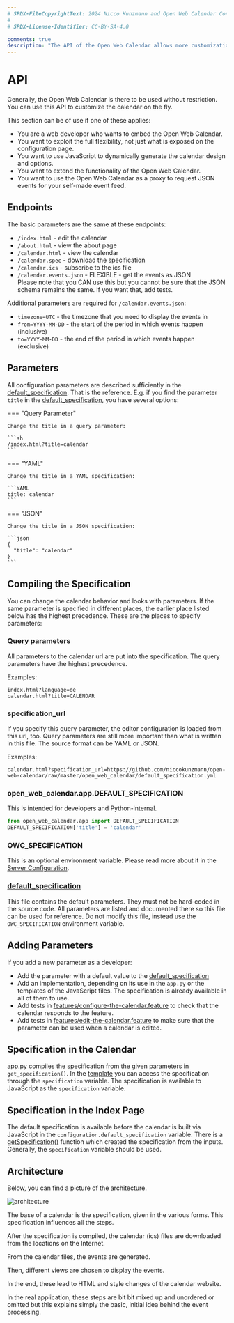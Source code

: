 ```yaml
---
# SPDX-FileCopyrightText: 2024 Nicco Kunzmann and Open Web Calendar Contributors <https://open-web-calendar.quelltext.eu/>
#
# SPDX-License-Identifier: CC-BY-SA-4.0

comments: true
description: "The API of the Open Web Calendar allows more customization than the configuration page."
---
```


# API

Generally, the Open Web Calendar is there to be used without restriction.
You can use this API to customize the calendar on the fly.

This section can be of use if one of these applies:

- You are a web developer who wants to embed the Open Web Calendar.
- You want to exploit the full flexibility, not just what is exposed
    on the configuration page.
- You want to use JavaScript to dynamically generate the calendar design and options.
- You want to extend the functionality of the Open Web Calendar.
- You want to use the Open Web Calendar as a proxy to request JSON events for your self-made event feed.

## Endpoints

The basic parameters are the same at these endpoints:

- `/index.html` - edit the calendar
- `/about.html` - view the about page
- `/calendar.html` - view the calendar
- `/calendar.spec` - download the specification
- `/calendar.ics` - subscribe to the ics file
- `/calendar.events.json` - FLEXIBLE - get the events as JSON  
    Please note that you CAN use this but you cannot be sure that the
    JSON schema remains the same. If you want that, add tests.

Additional parameters are required for `/calendar.events.json`:

- `timezone=UTC` - the timezone that you need to display the events in
- `from=YYYY-MM-DD` - the start of the period in which events happen (inclusive)
- `to=YYYY-MM-DD` - the end of the period in which events happen (exclusive)

## Parameters

All configuration parameters are described sufficiently in the [default_specification].
That is the reference.
E.g. if you find the parameter `title` in the [default_specification],
you have several options:

=== "Query Parameter"

    Change the title in a query parameter:

    ```sh
    /index.html?title=calendar
    ```

=== "YAML"

    Change the title in a YAML specification:

    ```YAML
    title: calendar
    ```

=== "JSON"

    Change the title in a JSON specification:

    ```json
    {
      "title": "calendar"
    }
    ```

## Compiling the Specification

You can change the calendar behavior and looks with parameters.
If the same parameter is specified in different places, the earlier place listed below has the highest precedence.
These are the places to specify parameters:

### Query parameters

All parameters to the calendar url are put into the specification.
The query parameters have the highest precedence.

Examples:

    index.html?language=de
    calendar.html?title=CALENDAR

### specification_url

If you specify this query parameter, the editor configuration is loaded from this url, too.
Query parameters are still more important than what is written in this file.
The source format can be YAML or JSON.

Examples:

    calendar.html?specification_url=https://github.com/niccokunzmann/open-web-calendar/raw/master/open_web_calendar/default_specification.yml

### open_web_calendar.app.DEFAULT_SPECIFICATION

This is intended for developers and Python-internal.

```python
from open_web_calendar.app import DEFAULT_SPECIFICATION
DEFAULT_SPECIFICATION['title'] = 'calendar'
```

### OWC_SPECIFICATION

This is an optional environment variable.
Please read more about it in the [Server Configuration](../../host/configure#owc_specification).

### [default_specification]

This file contains the default parameters.
They must not be hard-coded in the source code.
All parameters are listed and documented there so this file can be used for reference.
Do not modify this file, instead use the `OWC_SPECIFICATION` environment variable.

## Adding Parameters

If you add a new parameter as a developer:

- Add the parameter with a default value to the [default_specification]
- Add an implementation, depending on its use in the `app.py` or the templates
  of the JavaScript files.
  The specification is already available in all of them to use.
- Add tests in [features/configure-the-calendar.feature] to check that the calendar responds to the feature.
- Add tests in [features/edit-the-calendar.feature] to make sure that the parameter can be used when a calendar is edited.

[features/configure-the-calendar.feature]: {{link.code}}/open_web_calendar/features/configure-the-calendar.feature
[features/edit-the-calendar.feature]: {{link.code}}/open_web_calendar/features/edit-the-calendar.feature


## Specification in the Calendar

[app.py][app.py-81] compiles the specification from the given parameters in `get_specification()`.
In the [template][dhtmlx-23] you can access the specification through the `specification` variable.
The specification is available to JavaScript as the `specification` variable.


[app.py-81]: https://github.com/niccokunzmann/open-web-calendar/blob/85a72dab4561e250aec69b5ad7c3de074eefa1e8/app.py#L81
[dhtmlx-23]: https://github.com/niccokunzmann/open-web-calendar/blob/85a72dab4561e250aec69b5ad7c3de074eefa1e8/templates/calendars/dhtmlx.html#L23

## Specification in the Index Page

The default specification is available before the calendar is built via JavaScript in the
`configuration.default_specification` variable.
There is a [getSpecification()] function which created the
specification from the inputs.
Generally, the `specification` variable should be used.

[default_specification]: {{link.code}}/open_web_calendar/default_specification.yml
[getSpecification()]: https://github.com/niccokunzmann/open-web-calendar/blob/85a72dab4561e250aec69b5ad7c3de074eefa1e8/static/js/index.js#L93

## Architecture

Below, you can find a picture of the architecture.

![architecture](/assets/img/architecture.svg)

The base of a calendar is the specification, given in the various forms.
This specification influences all the steps.

After the specification is compiled, the calendar (ics) files are downloaded from
the locations on the Internet.

From the calendar files, the events are generated.

Then, different views are chosen to display the events.

In the end, these lead to HTML and style changes of the calendar website.

In the real application, these steps are bit bit mixed up and unordered or omitted but this explains simply the basic, initial idea behind the event processing.
